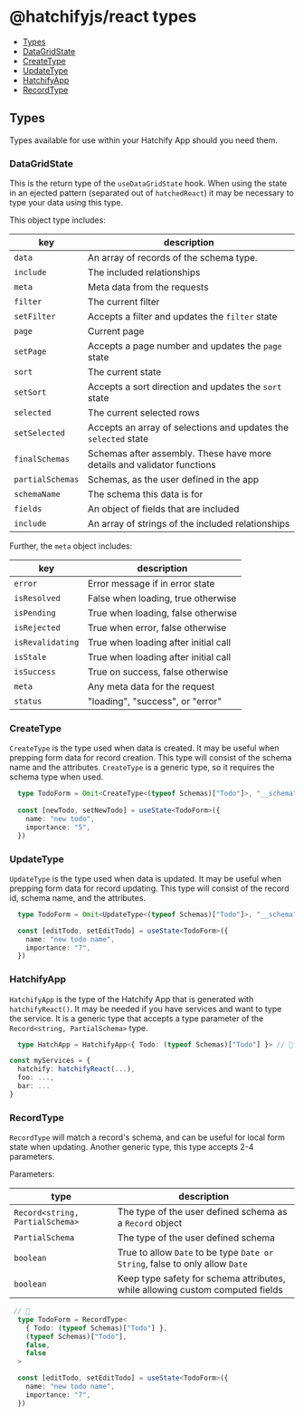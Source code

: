 # @hatchifyjs/react types

- [Types](#types)
- [DataGridState](#datagridstate)
- [CreateType](#createtype)
- [UpdateType](#updatetype)
- [HatchifyApp](#hatchifyapp)
- [RecordType](#recordtype)

## Types

Types available for use within your Hatchify App should you need them.

### DataGridState

This is the return type of the `useDataGridState` hook. When using the state in an ejected pattern (separated out of `hatchedReact`) it may be necessary to type your data using this type.

This object type includes:

| key              | description                                                             |
| ---------------- | ----------------------------------------------------------------------- |
| `data`           | An array of records of the schema type.                                 |
| `include`        | The included relationships                                              |
| `meta`           | Meta data from the requests                                             |
| `filter`         | The current filter                                                      |
| `setFilter`      | Accepts a filter and updates the `filter` state                         |
| `page`           | Current page                                                            |
| `setPage`        | Accepts a page number and updates the `page` state                      |
| `sort`           | The current state                                                       |
| `setSort`        | Accepts a sort direction and updates the `sort` state                   |
| `selected`       | The current selected rows                                               |
| `setSelected`    | Accepts an array of selections and updates the `selected` state         |
| `finalSchemas`   | Schemas after assembly. These have more details and validator functions |
| `partialSchemas` | Schemas, as the user defined in the app                                 |
| `schemaName`     | The schema this data is for                                             |
| `fields`         | An object of fields that are included                                   |
| `include`        | An array of strings of the included relationships                       |

Further, the `meta` object includes:

| key              | description                          |
| ---------------- | ------------------------------------ |
| `error`          | Error message if in error state      |
| `isResolved`     | False when loading, true otherwise   |
| `isPending`      | True when loading, false otherwise   |
| `isRejected`     | True when error, false otherwise     |
| `isRevalidating` | True when loading after initial call |
| `isStale`        | True when loading after initial call |
| `isSuccess`      | True on success, false otherwise     |
| `meta`           | Any meta data for the request        |
| `status`         | "loading", "success", or "error"     |

### CreateType

`CreateType` is the type used when data is created. It may be useful when prepping form data for record creation. This type will consist of the schema name and the attributes. `CreateType` is a generic type, so it requires the schema type when used.

```ts
  type TodoForm = Omit<CreateType<(typeof Schemas)["Todo"]>, "__schema"> // 👀
  
  const [newTodo, setNewTodo] = useState<TodoForm>({
    name: "new todo",
    importance: "5",
  })
```

### UpdateType

`UpdateType` is the type used when data is updated. It may be useful when prepping form data for record updating. This type will consist of the record id, schema name, and the attributes.

```ts
  type TodoForm = Omit<UpdateType<(typeof Schemas)["Todo"]>, "__schema"> // 👀

  const [editTodo, setEditTodo] = useState<TodoForm>({
    name: "new todo name",
    importance: "7",
  })
```

### HatchifyApp

`HatchifyApp` is the type of the Hatchify App that is generated with `hatchifyReact()`. It may be needed if you have services and want to type the service. It is a generic type that accepts a type parameter of the `Record<string, PartialSchema>` type.

```ts
  type HatchApp = HatchifyApp<{ Todo: (typeof Schemas)["Todo"] }> // 👀

const myServices = {
  hatchify: hatchifyReact(...),
  foo: ...,
  bar: ...
}
```

### RecordType

`RecordType` will match a record's schema, and can be useful for local form state when updating. Another generic type, this type accepts 2-4 parameters.

Parameters:

| type                            | description                                                                  |
| ------------------------------- | ---------------------------------------------------------------------------- |
| `Record<string, PartialSchema>` | The type of the user defined schema as a `Record` object                     |
| `PartialSchema`                 | The type of the user defined schema                                          |
| `boolean`                       | True to allow `Date` to be type `Date or String`, false to only allow `Date` |
| `boolean`                       | Keep type safety for schema attributes, while allowing custom computed fields|


```ts
 // 👀
  type TodoForm = RecordType<
    { Todo: (typeof Schemas)["Todo"] },
    (typeof Schemas)["Todo"],
    false,
    false
  >

  const [editTodo, setEditTodo] = useState<TodoForm>({
    name: "new todo name",
    importance: "7",
  })
```
